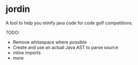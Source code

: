 # jordin
A tool to help you minify java code for code golf competitions.

TODO:
- Remove whitespace where possible
- Create and use an actual Java AST to parse source
- inline imports
- more